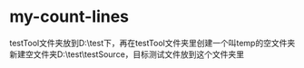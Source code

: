 # my-count-lines
testTool文件夹放到D:\test下，再在testTool文件夹里创建一个叫temp的空文件夹<br>
新建空文件夹D:\test\testSource，目标测试文件放到这个文件夹里
